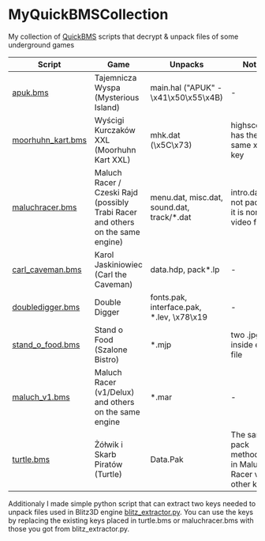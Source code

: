 # MyQuickBMSCollection
My collection of [QuickBMS](https://aluigi.altervista.org/quickbms.htm) scripts that decrypt &amp; unpack files of some underground games

| Script | Game | Unpacks | Notes
| -- | -- | -- | -- |
| [apuk.bms](apuk.bms) | Tajemnicza Wyspa (Mysterious Island) | main.hal ("APUK" - \x41\x50\x55\x4B) | - |
| [moorhuhn_kart.bms](moorhuhn_kart.bms) | Wyścigi Kurczaków XXL (Moorhuhn Kart XXL) | mhk.dat (\x5C\x73) | highscor.dat has the same xor key |
| [maluchracer.bms](maluchracer.bms) | Maluch Racer / Czeski Rajd (possibly Trabi Racer and others on the same engine) | menu.dat, misc.dat, sound.dat, track/\*.dat | intro.dat is not packed, it is normal video file.
| [carl_caveman.bms](carl_caveman.bms) | Karol Jaskiniowiec (Carl the Caveman) | data.hdp, pack\*.lp | - |
| [doubledigger.bms](doubledigger.bms) | Double Digger | fonts.pak, interface.pak, \*.lev, \x78\x19 | - |
| [stand_o_food.bms](stand_o_food.bms) | Stand o Food (Szalone Bistro) | \*.mjp | two .jpg inside each file |
| [maluch_v1.bms](maluch_v1.bms) | Maluch Racer (v1/Delux) and others on the same engine | \*.mar | - |
| [turtle.bms](turtle.bms) | Żółwik i Skarb Piratów (Turtle) | Data.Pak | The same pack method as in Maluch Racer v2, other keys |

Additionaly I made simple python script that can extract two keys needed to unpack files used in Blitz3D engine [blitz_extractor.py](blitz_extractor.py). You can use the keys by replacing the existing keys placed in turtle.bms or maluchracer.bms with those you got from blitz_extractor.py.
